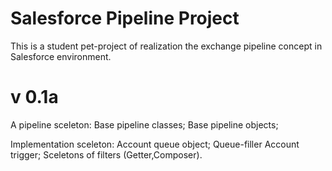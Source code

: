 # Salesforce Pipeline Project

This is a student pet-project of realization the exchange pipeline concept in Salesforce environment.

# v 0.1a

A pipeline sceleton: 
Base pipeline classes;
Base pipeline objects;

Implementation sceleton:
Account queue object;
Queue-filler Account trigger;
Sceletons of filters (Getter,Composer).

